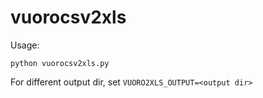 # vuorocsv2xls
Usage:
```
python vuorocsv2xls.py
```

For different output dir, set ```VUORO2XLS_OUTPUT=<output dir>```
